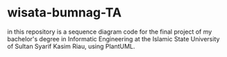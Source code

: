 # wisata-bumnag-TA

in this repository is a sequence diagram code for the final project of my bachelor's degree in Informatic Engineering at the Islamic State University of Sultan Syarif Kasim Riau, using PlantUML.
